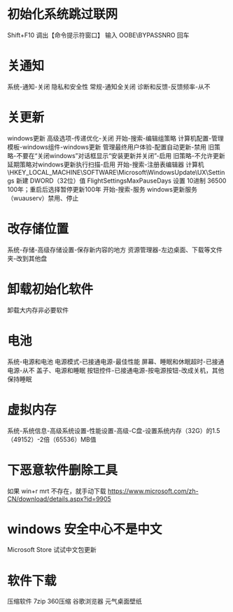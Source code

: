# 初始化系统跳过联网
Shift+F10 调出【命令提示符窗口】
输入 OOBE\BYPASSNRO 回车

# 关通知
系统-通知-关闭
隐私和安全性
	常规-通知全关闭
	诊断和反馈-反馈频率-从不

# 关更新
windows更新
	高级选项-传递优化-关闭
开始-搜索-编辑组策略
	计算机配置-管理模板-windows组件-windows更新
		管理最终用户体验-配置自动更新-禁用
		旧策略-不要在“关闭windows”对话框显示“安装更新并关闭”-启用
		旧策略-不允许更新延期策略对windows更新执行扫描-启用
开始-搜索-注册表编辑器
	计算机\HKEY_LOCAL_MACHINE\SOFTWARE\Microsoft\WindowsUpdate\UX\Settings
		新建 DWORD（32位）值 FlightSettingsMaxPauseDays 设置 10进制 36500 100年；重启后选择暂停更新100年
开始-搜索-服务
	windows更新服务（wuauserv）禁用、停止
	
# 改存储位置
系统-存储-高级存储设置-保存新内容的地方
资源管理器-左边桌面、下载等文件夹-改到其他盘

# 卸载初始化软件
卸载大内存非必要软件

# 电池
系统-电源和电池
	电源模式-已接通电源-最佳性能
	屏幕、睡眠和休眠超时-已接通电源-从不
	盖子、电源和睡眠 按钮控件-已接通电源-按电源按钮-改成关机，其他保持睡眠

# 虚拟内存
系统-系统信息-高级系统设置-性能设置-高级-C盘-设置系统内存（32G）的1.5（49152）-2倍（65536）MB值

# 下恶意软件删除工具
如果 win+r mrt 不存在，就手动下载 https://www.microsoft.com/zh-CN/download/details.aspx?id=9905

# windows 安全中心不是中文
Microsoft Store 试试中文包更新

# 软件下载
压缩软件 7zip 360压缩
谷歌浏览器
元气桌面壁纸